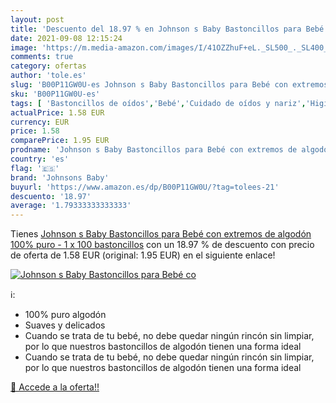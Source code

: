 ```yaml
---
layout: post
title: 'Descuento del 18.97 % en Johnson s Baby Bastoncillos para Bebé co'
date: 2021-09-08 12:15:24
image: 'https://m.media-amazon.com/images/I/41OZZhuF+eL._SL500_._SL400_.jpg'
comments: true
category: ofertas
author: 'tole.es'
slug: 'B00P11GW0U-es Johnson s Baby Bastoncillos para Bebé con extremos de...'
sku: 'B00P11GW0U-es'
tags: [ 'Bastoncillos de oídos','Bebé','Cuidado de oídos y nariz','Higiene','Higiene y cuidado','bebé','johnsons baby', ]
actualPrice: 1.58 EUR
currency: EUR
price: 1.58
comparePrice: 1.95 EUR
prodname: 'Johnson s Baby Bastoncillos para Bebé con extremos de algodón 100% puro - 1 x 100 bastoncillos'
country: 'es'
flag: '🇪🇸'
brand: 'Johnsons Baby'
buyurl: 'https://www.amazon.es/dp/B00P11GW0U/?tag=tolees-21'
descuento: '18.97'
average: '1.79333333333333'
---
```


Tienes [Johnson s Baby Bastoncillos para Bebé con extremos de algodón 100% puro - 1 x 100 bastoncillos](https://www.amazon.es/dp/B00P11GW0U/?tag=tolees-21) con un 18.97 % de descuento con precio de oferta de 1.58 EUR (original: 1.95 EUR) en el siguiente enlace!

[![Johnson s Baby Bastoncillos para Bebé co](https://m.media-amazon.com/images/I/41OZZhuF+eL._SL500_._SL400_.jpg)](https://www.amazon.es/dp/B00P11GW0U/?tag=tolees-21)

ℹ️:

- 100% puro algodón
- Suaves y delicados
- Cuando se trata de tu bebé, no debe quedar ningún rincón sin limpiar, por lo que nuestros bastoncillos de algodón tienen una forma ideal
- Cuando se trata de tu bebé, no debe quedar ningún rincón sin limpiar, por lo que nuestros bastoncillos de algodón tienen una forma ideal

[🛒 Accede a la oferta!!](https://www.amazon.es/dp/B00P11GW0U/?tag=tolees-21)
